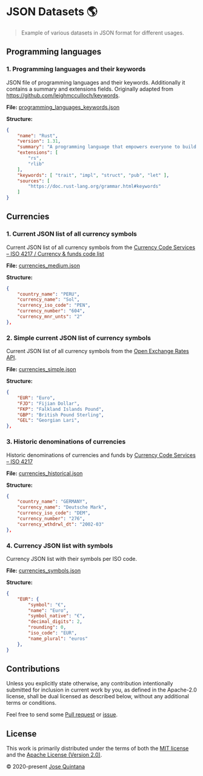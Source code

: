 # JSON Datasets 🌎

> Example of various datasets in JSON format for different usages.

## Programming languages

### 1. Programming languages and their keywords

JSON file of programming languages and their keywords. Additionally it contains a summary and extensions fields. Originally adapted from https://github.com/leighmcculloch/keywords.

__File:__ [programming_languages_keywords.json](./json/programming-languages/programming_languages_keywords.json)

__Structure:__

```json
{
    "name": "Rust",
    "version": 1.31,
    "summary": "A programming language that empowers everyone to build reliable and efficient software.",
    "extensions": [
        "rs",
        "rlib"
    ],
    "keywords": [ "trait", "impl", "struct", "pub", "let" ],
    "sources": [
        "https://doc.rust-lang.org/grammar.html#keywords"
    ]
}
```

## Currencies

### 1. Current JSON list of all currency symbols

Current JSON list of all currency symbols from the [Currency Code Services – ISO 4217 / Currency & funds code list](https://www.currency-iso.org/en/home/tables.html)

__File:__ [currencies_medium.json](./json/currencies/currencies_medium.json)

__Structure:__

```json
{
    "country_name": "PERU",
    "currency_name": "Sol",
    "currency_iso_code": "PEN",
    "currency_number": "604",
    "currency_mnr_unts": "2"
},
```

### 2. Simple current JSON list of currency symbols

Current JSON list of all currency symbols from the [Open Exchange Rates API](https://docs.openexchangerates.org/docs/currencies-json).

__File:__ [currencies_simple.json](./json/currencies/currencies_simple.json)

__Structure:__

```json
{
    "EUR": "Euro",
    "FJD": "Fijian Dollar",
    "FKP": "Falkland Islands Pound",
    "GBP": "British Pound Sterling",
    "GEL": "Georgian Lari",
},
```

### 3. Historic denominations of currencies

Historic denominations of currencies and funds by [Currency Code Services – ISO 4217](https://www.currency-iso.org/en/home/tables/table-a3.html)

__File:__ [currencies_historical.json](./json/currencies/currencies_historical.json)

__Structure:__

```json
{
    "country_name": "GERMANY",
    "currency_name": "Deutsche Mark",
    "currency_iso_code": "DEM",
    "currency_number": "276",
    "currency_wthdrwl_dt": "2002-03"
},
```

### 4. Currency JSON list with symbols

Currency JSON list with their symbols per ISO code.

__File:__ [currencies_symbols.json](./json/currencies/currencies_symbols.json)

__Structure:__

```json
{
    "EUR": {
        "symbol": "€",
        "name": "Euro",
        "symbol_native": "€",
        "decimal_digits": 2,
        "rounding": 0,
        "iso_code": "EUR",
        "name_plural": "euros"
    },
}
```

## Contributions

Unless you explicitly state otherwise, any contribution intentionally submitted for inclusion in current work by you, as defined in the Apache-2.0 license, shall be dual licensed as described below, without any additional terms or conditions.

Feel free to send some [Pull request](https://github.com/joseluisq/json-datasets/pulls) or [issue](https://github.com/joseluisq/json-datasets/issues).

## License

This work is primarily distributed under the terms of both the [MIT license](LICENSE-MIT) and the [Apache License (Version 2.0)](LICENSE-APACHE).

© 2020-present [Jose Quintana](https://git.io/joseluisq)
